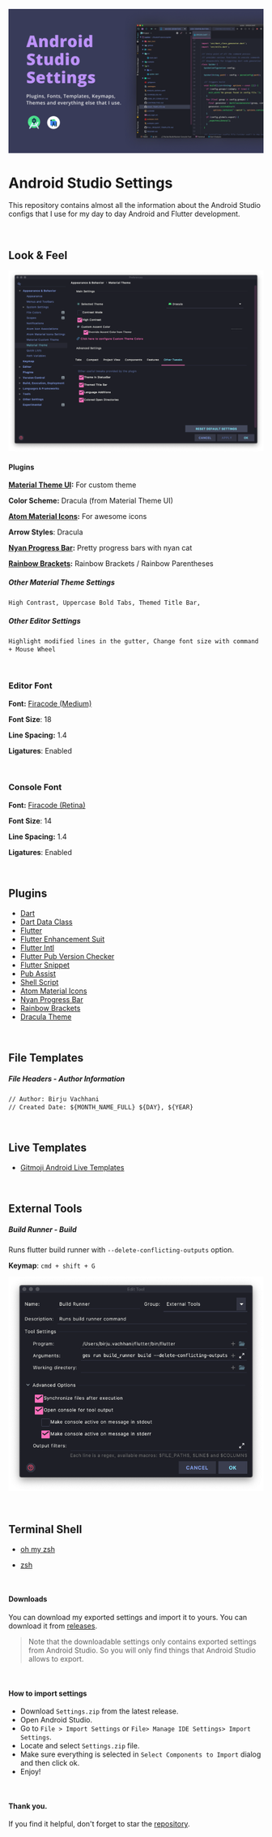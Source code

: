 ![Banner](assets/banner.png)



# Android Studio Settings

This repository contains almost all the information about the Android Studio configs that I use for my day to day Android and Flutter development.

<br/>

## Look & Feel

![Theme Settings](assets/material_theme_settings.png)

#### Plugins

**[Material Theme UI](https://www.material-theme.com/):** For custom theme 

**Color Scheme:** Dracula (from Material Theme UI)

**[Atom Material Icons](https://plugins.jetbrains.com/plugin/10044-atom-material-icons/):** For awesome icons

**Arrow Styles**: Dracula

**[Nyan Progress Bar](https://plugins.jetbrains.com/plugin/8575-nyan-progress-bar/):** Pretty progress bars with nyan cat

**[Rainbow Brackets](https://plugins.jetbrains.com/plugin/10080-rainbow-brackets/):** Rainbow Brackets / Rainbow Parentheses

##### Other Material Theme Settings

```
High Contrast, Uppercase Bold Tabs, Themed Title Bar, 
```

##### Other Editor Settings

```
Highlight modified lines in the gutter, Change font size with command + Mouse Wheel
```


<br/>

### Editor Font

**Font:** [ Firacode (Medium)](https://github.com/tonsky/FiraCode) 

**Font Size**: 18

**Line Spacing:** 1.4

**Ligatures**: Enabled


<br/>

### Console Font

**Font:** [ Firacode (Retina)](https://github.com/tonsky/FiraCode) 

**Font Size**: 14

**Line Spacing:** 1.4

**Ligatures**: Enabled

<br/>

## Plugins

- [Dart](https://plugins.jetbrains.com/plugin/6351-dart/)
- [Dart Data Class](https://plugins.jetbrains.com/plugin/12429-dart-data-class/)
- [Flutter](https://plugins.jetbrains.com/plugin/9212-flutter/)
- [Flutter Enhancement Suit](https://plugins.jetbrains.com/plugin/12693-flutter-enhancement-suite/)
- [Flutter Intl](https://plugins.jetbrains.com/plugin/13666-flutter-intl/)
- [Flutter Pub Version Checker](https://plugins.jetbrains.com/plugin/12400-flutter-pub-version-checker/)
- [Flutter Snippet](https://plugins.jetbrains.com/plugin/12348-flutter-snippets/)
- [Pub Assist](https://plugins.jetbrains.com/plugin/14412-pubassist/)
- [Shell Script](https://plugins.jetbrains.com/plugin/13122-shell-script/)
- [Atom Material Icons](https://plugins.jetbrains.com/plugin/10044-atom-material-icons)
- [Nyan Progress Bar](https://plugins.jetbrains.com/plugin/8575-nyan-progress-bar)
- [Rainbow Brackets](https://plugins.jetbrains.com/plugin/10080-rainbow-brackets)
- [Dracula Theme](https://plugins.jetbrains.com/plugin/12275-dracula-theme)

<br/>

## File Templates

##### File Headers - Author Information

```
// Author: Birju Vachhani
// Created Date: ${MONTH_NAME_FULL} ${DAY}, ${YEAR}
```

<br/>

## Live Templates

- [Gitmoji Android Live Templates](https://github.com/BirjuVachhani/gitmoji-android-live-templates)

<br/>

## External Tools



##### Build Runner - Build

Runs flutter build runner with `--delete-conflicting-outputs` option.

**Keymap**: `cmd + shift + G`

![](assets/external_tool_build_runner_build.png)

<br/>

## Terminal Shell

- [oh my zsh](https://github.com/ohmyzsh/ohmyzsh)

- [zsh](https://www.zsh.org/)

<br/>

#### Downloads

You can download my exported settings and import it to yours. You can download it from [releases](https://github.com/BirjuVachhani/gitmoji-android-live-templates/releases). 



> Note that the downloadable settings only contains exported settings from Android Studio. So you will only find things that Android Studio allows to export.

<br/>

#### How to import settings

- Download `Settings.zip` from the latest release.
- Open Android Studio.
- Go to `File > Import Settings` or `File> Manage IDE Settings> Import Settings`.
- Locate and select `Settings.zip` file.
- Make sure everything is selected in `Select Components to Import` dialog and then click ok.
- Enjoy!

<br/>

#### Thank you.

If you find it helpful, don't forget to star the [repository](https://github.com/birjuvachhani/android-studio-settings).

